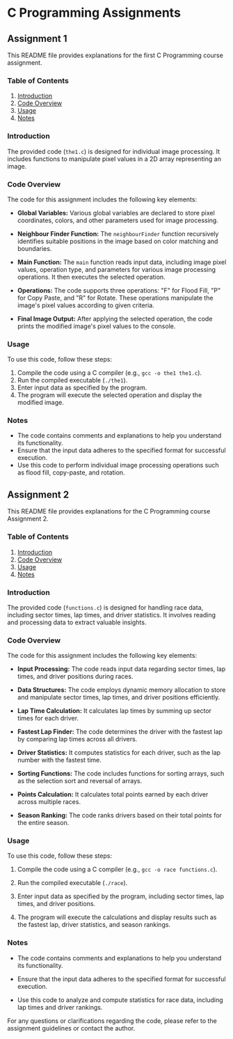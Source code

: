 # C Programming Assignments

## Assignment 1

This README file provides explanations for the first C Programming course assignment.

### Table of Contents

1. [Introduction](#introduction)
2. [Code Overview](#code-overview)
3. [Usage](#usage)
4. [Notes](#notes)

### Introduction

The provided code (`the1.c`) is designed for individual image processing. It includes functions to manipulate pixel values in a 2D array representing an image.

### Code Overview

The code for this assignment includes the following key elements:

- **Global Variables:** Various global variables are declared to store pixel coordinates, colors, and other parameters used for image processing.

- **Neighbour Finder Function:** The `neighbourFinder` function recursively identifies suitable positions in the image based on color matching and boundaries.

- **Main Function:** The `main` function reads input data, including image pixel values, operation type, and parameters for various image processing operations. It then executes the selected operation.

- **Operations:** The code supports three operations: "F" for Flood Fill, "P" for Copy Paste, and "R" for Rotate. These operations manipulate the image's pixel values according to given criteria.

- **Final Image Output:** After applying the selected operation, the code prints the modified image's pixel values to the console.

### Usage

To use this code, follow these steps:

1. Compile the code using a C compiler (e.g., `gcc -o the1 the1.c`).
2. Run the compiled executable (`./the1`).
3. Enter input data as specified by the program.
4. The program will execute the selected operation and display the modified image.

### Notes

- The code contains comments and explanations to help you understand its functionality.
- Ensure that the input data adheres to the specified format for successful execution.
- Use this code to perform individual image processing operations such as flood fill, copy-paste, and rotation.

## Assignment 2

This README file provides explanations for the C Programming course Assignment 2.

### Table of Contents

1. [Introduction](#introduction)
2. [Code Overview](#code-overview)
3. [Usage](#usage)
4. [Notes](#notes)

### Introduction

The provided code (`functions.c`) is designed for handling race data, including sector times, lap times, and driver statistics. It involves reading and processing data to extract valuable insights.

### Code Overview

The code for this assignment includes the following key elements:

- **Input Processing:** The code reads input data regarding sector times, lap times, and driver positions during races.

- **Data Structures:** The code employs dynamic memory allocation to store and manipulate sector times, lap times, and driver positions efficiently.

- **Lap Time Calculation:** It calculates lap times by summing up sector times for each driver.

- **Fastest Lap Finder:** The code determines the driver with the fastest lap by comparing lap times across all drivers.

- **Driver Statistics:** It computes statistics for each driver, such as the lap number with the fastest time.

- **Sorting Functions:** The code includes functions for sorting arrays, such as the selection sort and reversal of arrays.

- **Points Calculation:** It calculates total points earned by each driver across multiple races.

- **Season Ranking:** The code ranks drivers based on their total points for the entire season.

### Usage

To use this code, follow these steps:

1. Compile the code using a C compiler (e.g., `gcc -o race functions.c`).

2. Run the compiled executable (`./race`).

3. Enter input data as specified by the program, including sector times, lap times, and driver positions.

4. The program will execute the calculations and display results such as the fastest lap, driver statistics, and season rankings.

### Notes

- The code contains comments and explanations to help you understand its functionality.

- Ensure that the input data adheres to the specified format for successful execution.

- Use this code to analyze and compute statistics for race data, including lap times and driver rankings.

For any questions or clarifications regarding the code, please refer to the assignment guidelines or contact the author.
